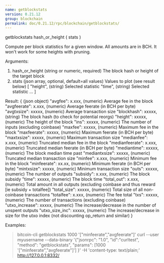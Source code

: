 ```yaml
---
name: getblockstats
version: 0.21.12
group: blockchain
permalink: doc/0.21.12/rpc/blockchain/getblockstats/
---
```


getblockstats hash_or_height ( stats )

Compute per block statistics for a given window. All amounts are in BCH.
It won't work for some heights with pruning.

Arguments:
1. hash_or_height    (string or numeric, required) The block hash or height of the target block
2. stats             (json array, optional, default=all values) Values to plot (see result below)
     [
       "height",     (string) Selected statistic
       "time",       (string) Selected statistic
       ...
     ]

Result:
{                           (json object)
  "avgfee": x.xxx,          (numeric) Average fee in the block
  "avgfeerate": x.xxx,      (numeric) Average feerate (in BCH per byte)
  "avgtxsize": xxxxx,       (numeric) Average transaction size
  "blockhash": xxxxx,       (string) The block hash (to check for potential reorgs)
  "height": xxxxx,          (numeric) The height of the block
  "ins": xxxxx,             (numeric) The number of inputs (excluding coinbase)
  "maxfee": xxxxx,          (numeric) Maximum fee in the block
  "maxfeerate": xxxxx,      (numeric) Maximum feerate (in BCH per byte)
  "maxtxsize": xxxxx,       (numeric) Maximum transaction size
  "medianfee": x.xxx,       (numeric) Truncated median fee in the block
  "medianfeerate": x.xxx,   (numeric) Truncated median feerate (in BCH per byte)
  "mediantime": xxxxx,      (numeric) The block median time past
  "mediantxsize": xxxxx,    (numeric) Truncated median transaction size
  "minfee": x.xxx,          (numeric) Minimum fee in the block
  "minfeerate": xx.xx,      (numeric) Minimum feerate (in BCH per byte)
  "mintxsize": xxxxx,       (numeric) Minimum transaction size
  "outs": xxxxx,            (numeric) The number of outputs
  "subsidy": x.xxx,         (numeric) The block subsidy
  "time": xxxxx,            (numeric) The block time
  "total_out": x.xxx,       (numeric) Total amount in all outputs (excluding coinbase and thus reward [ie subsidy + totalfee])
  "total_size": xxxxx,      (numeric) Total size of all non-coinbase transactions
  "totalfee": x.xxx,        (numeric) The fee total
  "txs": xxxxx,             (numeric) The number of transactions (excluding coinbase)
  "utxo_increase": xxxxx,   (numeric) The increase/decrease in the number of unspent outputs
  "utxo_size_inc": xxxxx,   (numeric) The increase/decrease in size for the utxo index (not discounting op_return and similar)
}

Examples:
> bitcoin-cli getblockstats 1000 '["minfeerate","avgfeerate"]'
> curl --user myusername --data-binary '{"jsonrpc": "1.0", "id":"curltest", "method": "getblockstats", "params": [1000 '["minfeerate","avgfeerate"]'] }' -H 'content-type: text/plain;' http://127.0.0.1:8332/


